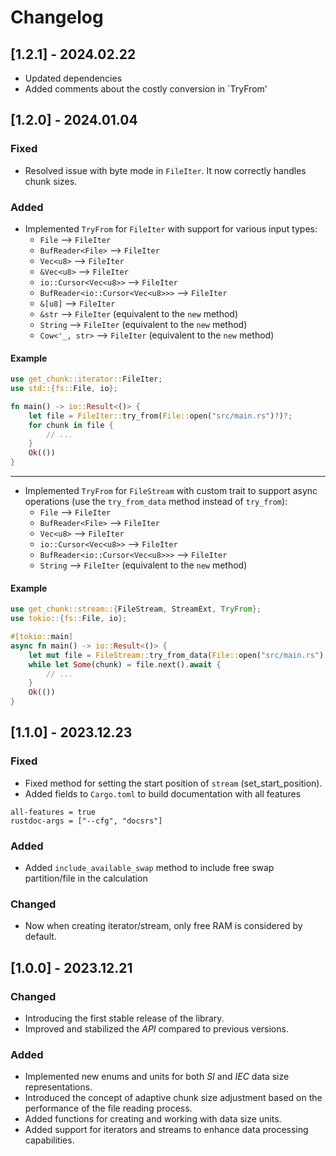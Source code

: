 # Changelog

## [1.2.1] - 2024.02.22

- Updated dependencies
- Added comments about the costly conversion in `TryFrom'

## [1.2.0] - 2024.01.04

### Fixed
- Resolved issue with byte mode in `FileIter`. It now correctly handles chunk sizes.

### Added
- Implemented `TryFrom` for `FileIter` with support for various input types:
  - `File` --> `FileIter`
  - `BufReader<File>` --> `FileIter`
  - `Vec<u8>` --> `FileIter`
  - `&Vec<u8>` --> `FileIter`
  - `io::Cursor<Vec<u8>>` --> `FileIter`
  - `BufReader<io::Cursor<Vec<u8>>>` --> `FileIter`
  - `&[u8]` --> `FileIter`
  - `&str` --> `FileIter` (equivalent to the `new` method)
  - `String` --> `FileIter` (equivalent to the `new` method)
  - `Cow<'_, str>` --> `FileIter` (equivalent to the `new` method)

#### Example
```rust
use get_chunk::iterator::FileIter;
use std::{fs::File, io};

fn main() -> io::Result<()> {
    let file = FileIter::try_from(File::open("src/main.rs")?)?;
    for chunk in file {
        // ...
    }
    Ok(())
}
```

---
- Implemented `TryFrom` for `FileStream` with custom trait to support async operations (use the `try_from_data` method instead of `try_from`):
  - `File` --> `FileIter`
  - `BufReader<File>` --> `FileIter`
  - `Vec<u8>` --> `FileIter`
  - `io::Cursor<Vec<u8>>` --> `FileIter`
  - `BufReader<io::Cursor<Vec<u8>>>` --> `FileIter`
  - `String` --> `FileIter` (equivalent to the `new` method)

#### Example
```rust
use get_chunk::stream::{FileStream, StreamExt, TryFrom};
use tokio::{fs::File, io};

#[tokio::main]
async fn main() -> io::Result<()> {
    let mut file = FileStream::try_from_data(File::open("src/main.rs").await?).await?;
    while let Some(chunk) = file.next().await {
        // ...
    }
    Ok(())
}
```

## [1.1.0] - 2023.12.23

### Fixed
- Fixed method for setting the start position of `stream` (set_start_position).
- Added fields to `Cargo.toml` to build documentation with all features
```
all-features = true
rustdoc-args = ["--cfg", "docsrs"]
```

### Added
- Added `include_available_swap` method to include free swap partition/file in the calculation 

### Changed
- Now when creating iterator/stream, only free RAM is considered by default. 


## [1.0.0] - 2023.12.21

### Changed
- Introducing the first stable release of the library.
- Improved and stabilized the *API* compared to previous versions.

### Added
- Implemented new enums and units for both *SI* and *IEC* data size representations.
- Introduced the concept of adaptive chunk size adjustment based on the performance of the file reading process.
- Added functions for creating and working with data size units.
- Added support for iterators and streams to enhance data processing capabilities.
